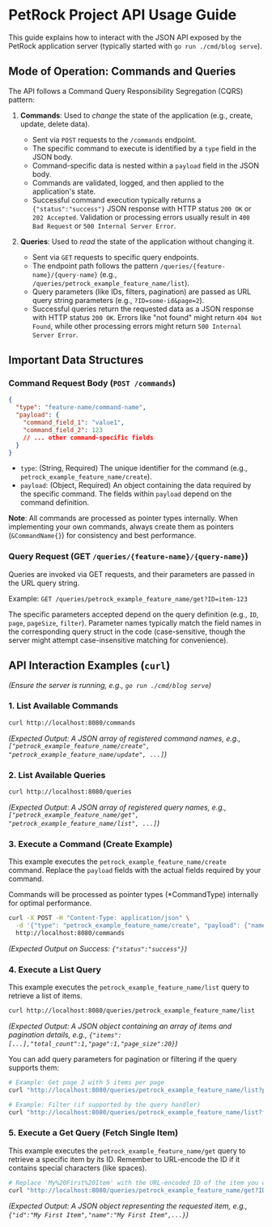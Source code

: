 # PetRock Project API Usage Guide

This guide explains how to interact with the JSON API exposed by the PetRock application server (typically started with `go run ./cmd/blog serve`).

## Mode of Operation: Commands and Queries

The API follows a Command Query Responsibility Segregation (CQRS) pattern:

1.  **Commands**: Used to *change* the state of the application (e.g., create, update, delete data).
    *   Sent via `POST` requests to the `/commands` endpoint.
    *   The specific command to execute is identified by a `type` field in the JSON body.
    *   Command-specific data is nested within a `payload` field in the JSON body.
    *   Commands are validated, logged, and then applied to the application's state.
    *   Successful command execution typically returns a `{"status":"success"}` JSON response with HTTP status `200 OK` or `202 Accepted`. Validation or processing errors usually result in `400 Bad Request` or `500 Internal Server Error`.

2.  **Queries**: Used to *read* the state of the application without changing it.
    *   Sent via `GET` requests to specific query endpoints.
    *   The endpoint path follows the pattern `/queries/{feature-name}/{query-name}` (e.g., `/queries/petrock_example_feature_name/list`).
    *   Query parameters (like IDs, filters, pagination) are passed as URL query string parameters (e.g., `?ID=some-id&page=2`).
    *   Successful queries return the requested data as a JSON response with HTTP status `200 OK`. Errors like "not found" might return `404 Not Found`, while other processing errors might return `500 Internal Server Error`.

## Important Data Structures

### Command Request Body (`POST /commands`)

```json
{
  "type": "feature-name/command-name",
  "payload": {
    "command_field_1": "value1",
    "command_field_2": 123
    // ... other command-specific fields
  }
}
```

*   `type`: (String, Required) The unique identifier for the command (e.g., `petrock_example_feature_name/create`).
*   `payload`: (Object, Required) An object containing the data required by the specific command. The fields within `payload` depend on the command definition.

**Note**: All commands are processed as pointer types internally. When implementing your own commands, always create them as pointers (`&CommandName{}`) for consistency and best performance.

### Query Request (GET `/queries/{feature-name}/{query-name}`)

Queries are invoked via GET requests, and their parameters are passed in the URL query string.

Example: `GET /queries/petrock_example_feature_name/get?ID=item-123`

The specific parameters accepted depend on the query definition (e.g., `ID`, `page`, `pageSize`, `filter`). Parameter names typically match the field names in the corresponding query struct in the code (case-sensitive, though the server might attempt case-insensitive matching for convenience).

## API Interaction Examples (`curl`)

*(Ensure the server is running, e.g., `go run ./cmd/blog serve`)*

### 1. List Available Commands

```bash
curl http://localhost:8080/commands
```

*(Expected Output: A JSON array of registered command names, e.g., `["petrock_example_feature_name/create", "petrock_example_feature_name/update", ...]`)*

### 2. List Available Queries

```bash
curl http://localhost:8080/queries
```

*(Expected Output: A JSON array of registered query names, e.g., `["petrock_example_feature_name/get", "petrock_example_feature_name/list", ...]`)*

### 3. Execute a Command (Create Example)

This example executes the `petrock_example_feature_name/create` command. Replace the `payload` fields with the actual fields required by your command.

Commands will be processed as pointer types (*CommandType) internally for optimal performance.

```bash
curl -X POST -H "Content-Type: application/json" \
  -d '{"type": "petrock_example_feature_name/create", "payload": {"name": "My First Item", "description": "Details about the item.", "created_by": "api_user"}}' \
  http://localhost:8080/commands
```

*(Expected Output on Success: `{"status":"success"}`)*

### 4. Execute a List Query

This example executes the `petrock_example_feature_name/list` query to retrieve a list of items.

```bash
curl http://localhost:8080/queries/petrock_example_feature_name/list
```

*(Expected Output: A JSON object containing an array of items and pagination details, e.g., `{"items":[...],"total_count":1,"page":1,"page_size":20}`)*

You can add query parameters for pagination or filtering if the query supports them:

```bash
# Example: Get page 2 with 5 items per page
curl "http://localhost:8080/queries/petrock_example_feature_name/list?page=2&pageSize=5"

# Example: Filter (if supported by the query handler)
curl "http://localhost:8080/queries/petrock_example_feature_name/list?filter=keyword"
```

### 5. Execute a Get Query (Fetch Single Item)

This example executes the `petrock_example_feature_name/get` query to retrieve a specific item by its ID. Remember to URL-encode the ID if it contains special characters (like spaces).

```bash
# Replace 'My%20First%20Item' with the URL-encoded ID of the item you want to fetch
curl "http://localhost:8080/queries/petrock_example_feature_name/get?ID=My%20First%20Item"
```

*(Expected Output: A JSON object representing the requested item, e.g., `{"id":"My First Item","name":"My First Item",...}`)*
